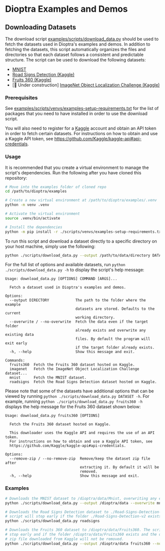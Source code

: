 # Dioptra Examples and Demos

## Downloading Datasets

The download script [examples/scripts/download_data.py](./scripts/download_data.py) should be used to fetch the datasets used in Dioptra's examples and demos.
In addition to fetching the datasets, this script automatically organizes the files and directories so that each dataset follows a consistent and predictable structure.
The script can be used to download the following datasets:

-   [MNIST](http://yann.lecun.com/exdb/mnist/)
-   [Road Signs Detection (Kaggle)](https://www.kaggle.com/datasets/andrewmvd/road-sign-detection)
-   [Fruits 360 (Kaggle)](https://www.kaggle.com/datasets/moltean/fruits)
-   \[🚧 Under construction\] [ImageNet Object Localization Challenge (Kaggle)](https://www.kaggle.com/c/imagenet-object-localization-challenge)

### Prerequisites

See [examples/scripts/venvs/examples-setup-requirements.txt](./scripts/venvs/examples-setup-requirements.txt) for the list of packages that you need to have installed in order to use the download script.

You will also need to register for a [Kaggle](https://kaggle.com) account and obtain an API token in order to fetch certain datasets.
For instructions on how to obtain and use a Kaggle API token, see <https://github.com/Kaggle/kaggle-api#api-credentials>.

### Usage

It is recommended that you create a virtual environment to manage the script's dependencies.
Run the following after you have cloned this repository:

```sh
# Move into the examples folder of cloned repo
cd /path/to/dioptra/examples

# Create a new virtual environment at /path/to/dioptra/examples/.venv
python -m venv .venv

# Activate the virtual environment
source .venv/bin/activate

# Install the dependencies
python -m pip install -r ./scripts/venvs/examples-setup-requirements.txt
```

To run this script and download a dataset directly to a specific directory on your host machine, simply use the following:

```bash
python ./scripts/download_data.py --output /path/to/data/directory DATASET_NAME
```

For the full list of options and available datasets, run `python ./scripts/download_data.py -h` to display the script's help message:

    Usage: download_data.py [OPTIONS] COMMAND [ARGS]...

      Fetch a dataset used in Dioptra's examples and demos.

    Options:
      --output DIRECTORY            The path to the folder where the example
                                    datasets are stored. Defaults to the current
                                    working directory.
      --overwrite / --no-overwrite  Fetch the data even if the target folder
                                    already exists and overwrite any existing data
                                    files. By default the program will exit early
                                    if the target folder already exists.
      -h, --help                    Show this message and exit.

    Commands:
      fruits360  Fetch the Fruits 360 dataset hosted on Kaggle.
      imagenet   Fetch the ImageNet Object Localization Challenge dataset...
      mnist      Fetch the MNIST dataset.
      roadsigns  Fetch the Road Signs Detection dataset hosted on Kaggle.

Please note that some of the datasets have additional options that can be viewed by running `python ./scripts/download_data.py DATASET -h`.
For example, running `python ./scripts/download_data.py fruits360 -h` displays the help message for the Fruits 360 dataset shown below:

    Usage: download_data.py fruits360 [OPTIONS]

      Fetch the Fruits 360 dataset hosted on Kaggle.

      This downloader uses the Kaggle API and requires the use of an API token.
      For instructions on how to obtain and use a Kaggle API token, see
      https://github.com/Kaggle/kaggle-api#api-credentials.

    Options:
      --remove-zip / --no-remove-zip  Remove/keep the dataset zip file after
                                      extracting it. By default it will be
                                      removed.
      -h, --help                      Show this message and exit.

### Examples

```sh
# Downloads the MNIST dataset to /dioptra/data/Mnist, overwriting any existing files.
python ./scripts/download_data.py --output /dioptra/data --overwrite mnist

# Downloads the Road Signs Detection dataset to ./Road-Signs-Detection-v2. The
# script will stop early if the folder ./Road-Signs-Detection-v2 exists.
python ./scripts/download_data.py roadsigns

# Downloads the Fruits 360 dataset to /dioptra/data/Fruits360. The script will
# stop early and if the folder /dioptra/data/Fruits360 exists and the dataset
# zip file downloaded from Kaggle will not be removed.
python ./scripts/download_data.py --output /dioptra/data fruits360 --no-remove-zip
```
